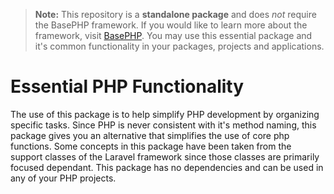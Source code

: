 > **Note:** This repository is a **standalone package** and does *not* require the BasePHP framework. If you would like to learn more about the framework, visit [BasePHP](https://github.com/basephp/framework). You may use this essential package and it's common functionality in your packages, projects and applications.

# Essential PHP Functionality

The use of this package is to help simplify PHP development by organizing specific tasks. Since PHP is never consistent with it's method naming, this package gives you an alternative that simplifies the use of core php functions. Some concepts in this package have been taken from the support classes of the Laravel framework since those classes are primarily focused dependant. This package has no dependencies and can be used in any of your PHP projects.
